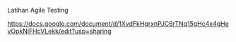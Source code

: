 Latihan Agile Testing 

https://docs.google.com/document/d/1XvdFkHgrxnPJC6rTNq15gHc4x4gHevOpkNlFHcVLekk/edit?usp=sharing 